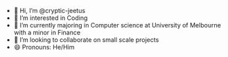 - 👋 Hi, I’m @cryptic-jeetus
- 👀 I’m interested in Coding
- 🌱 I’m currently majoring in Computer science at University of Melbourne with a minor in Finance
- 💞️ I’m looking to collaborate on small scale projects
- 😄 Pronouns: He/Him

<!---
cryptic-jeetus/cryptic-jeetus is a ✨ special ✨ repository because its `README.md` (this file) appears on your GitHub profile.
You can click the Preview link to take a look at your changes.
--->

